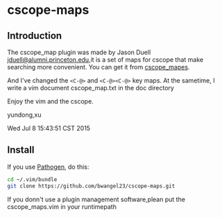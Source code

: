 cscope-maps
==========

## Introduction

The cscope\_map plugin was made by Jason Duell <jduell@alumni.princeton.edu>,it 
is a set of maps for cscope that make searching more convenient. You can get it
from [cscope_mapes](http://cscope.sourceforge.net/cscope_maps.vim). 

And I've changed the `<C-@>` and `<C-@><C-@>` key maps. At the sametime, I write a 
vim document cscope\_map.txt in the doc directory

Enjoy the vim and the cscope.

yundong,xu

Wed Jul  8 15:43:51 CST 2015

## Install

If you use [Pathogen](https://github.com/tpope/vim-pathogen), do this:

```sh
cd ~/.vim/bundle
git clone https://github.com/bwangel23/cscope-maps.git
```

If you donn't use a plugin management software,plean put the cscope_maps.vim in your runtimepath
